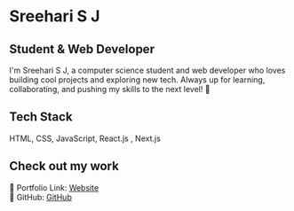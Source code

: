 # Sreehari S J  #

## Student & Web Developer ##
I'm Sreehari S J, a computer science student and web developer who loves building cool projects and exploring new tech.
Always up for learning, collaborating, and pushing my skills to the next level! 🚀

## Tech Stack ##
HTML, CSS, JavaScript, React.js , Next.js 

## Check out my work ##

🔗 Portfolio Link: [Website](https://portfolio-theta-two-91.vercel.app/)  
🔗 GitHub: [GitHub](https://github.com/sjsreehari)  
